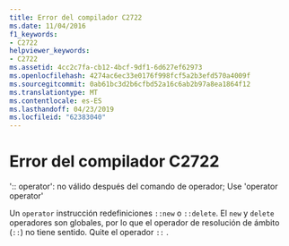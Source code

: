 ```yaml
---
title: Error del compilador C2722
ms.date: 11/04/2016
f1_keywords:
- C2722
helpviewer_keywords:
- C2722
ms.assetid: 4cc2c7fa-cb12-4bcf-9df1-6d627ef62973
ms.openlocfilehash: 4274ac6ec33e0176f998fcf5a2b3efd570a4009f
ms.sourcegitcommit: 0ab61bc3d2b6cfbd52a16c6ab2b97a8ea1864f12
ms.translationtype: MT
ms.contentlocale: es-ES
ms.lasthandoff: 04/23/2019
ms.locfileid: "62383040"
---
```

# <a name="compiler-error-c2722"></a>Error del compilador C2722

':: operator': no válido después del comando de operador; Use 'operator operator'

Un `operator` instrucción redefiniciones `::new` o `::delete`. El `new` y `delete` operadores son globales, por lo que el operador de resolución de ámbito (`::`) no tiene sentido. Quite el operador `::` .